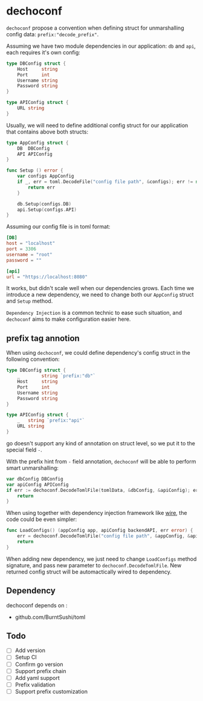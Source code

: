 # dechoconf

`dechoconf` propose a convention when defining struct for unmarshalling config data: ```prefix:"decode_prefix"```.

Assuming we have two module dependencies in our application: `db` and `api`, each requires it's own config:

```go
type DBConfig struct {
	Host     string
	Port     int
	Username string
	Password string
}

type APIConfig struct {
	URL string
}
```

Usually, we will need to define additional config struct for our application that contains above both structs:

```go
type AppConfig struct {
	DB  DBConfig
	API APIConfig
}

func Setup () error {
	var configs AppConfig
	if _, err = toml.DecodeFile("config file path", &configs); err != nil {
		return err
	}

	db.Setup(configs.DB)
	api.Setup(configs.API)
}
```

Assuming our config file is in toml format:

```conf
[DB]
host = "localhost"
port = 3306
username = "root"
password = ""

[api]
url = "https://localhost:8080"
```

It works, but didn't scale well when our dependencies grows. Each time we introduce a new dependency, we need to change both our `AppConfig` struct and `Setup` method.

`Dependency Injection` is a common technic to ease such situation, and `dechoconf` aims to make configuration easier here.

## prefix tag annotion

When using `dechoconf`, we could define dependency's config struct in the following convention:

```go
type DBConfig struct {
	_        string `prefix:"db"`
	Host     string
	Port     int
	Username string
	Password string
}

type APIConfig struct {
	_   string `prefix:"api"`
	URL string
}
```

go doesn't support any kind of annotation on struct level, so we put it to the special field `-`.

With the prefix hint from `-` field annotation, `dechoconf` will be able to perform smart unmarshalling:
```go
var dbConfig DBConfig
var apiConfig APIConfig
if err := dechoconf.DecodeTomlFile(tomlData, &dbConfig, &apiConfig); err != nil {
    return
}
```

When using together with dependency injection framework like [wire](https://github.com/google/wire), the code could be even simpler:

```go
func LoadConfigs() (appConfig app, apiConfig backendAPI, err error) {
	err = dechoconf.DecodeTomlFile("config file path", &appConfig, &apiConfig)
	return
}
```

When adding new dependency, we just need to change `LoadConfigs` method signature, and pass new parameter to `dechoconf.DecodeTomlFile`. New returned config struct will be automactically wired to dependency.

## Dependency

dechoconf depends on :

* github.com/BurntSushi/toml

## Todo

* [ ] Add version
* [ ] Setup CI
* [ ] Confirm go version
* [ ] Support prefix chain
* [ ] Add yaml support
* [ ] Prefix validation
* [ ] Support prefix customization
